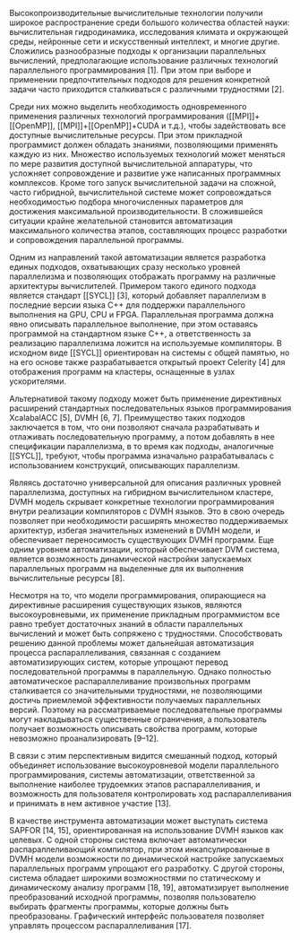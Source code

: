 Высокопроизводительные вычислительные технологии получили широкое распространение среди большого количества областей науки: вычислительная гидродинамика, исследования климата и окружающей среды, нейронные сети и искусственный интеллект, и многие другие. Сложились разнообразные подходы к организации параллельных вычислений, предполагающие использование различных технологий параллельного программирования [1]. При этом при выборе и применении предпочтительных подходов для решения конкретной задачи часто приходится сталкиваться с различными трудностями [2]. 

Среди них можно выделить необходимость одновременного применения различных технологий программирования ([[MPI]]+[[OpenMP]], [[MPI]]+[[OpenMP]]+CUDA и т.д.), чтобы задействовать все доступные вычислительные ресурсы. При этом прикладной программист должен обладать знаниями, позволяющими применять каждую из них. Множество используемых технологий может меняться по мере развития доступной вычислительной аппаратуры, что усложняет сопровождение и развитие уже написанных программных комплексов. Кроме того запуск вычислительной задачи на сложной, часто гибридной, вычислительной системе может сопровождаться необходимостью подбора многочисленных параметров для достижения максимальной производительности. В сложившейся ситуации крайне желательной становится автоматизация максимального количества этапов, составляющих процесс разработки и сопровождения параллельной программы.

Одним из направлений такой автоматизации является разработка единых подходов, охватывающих сразу несколько уровней параллелизма и позволяющих отображать программу на различные архитектуры вычислителей. Примером такого единого подхода является стандарт [[SYCL]] [3], который добавляет параллелизм в последние версии языка С++ для поддержки параллельного выполнения на GPU, CPU и FPGA. Параллельная программа должна явно описывать параллельное выполнение, при этом оставаясь программой на стандартном языке С++, а ответственность за реализацию параллелизма ложится на используемые компиляторы. В исходном виде [[SYCL]] ориентирован на системы с общей памятью, но на его основе также разрабатывается открытый проект Celerity [4] для отображения программ на кластеры, оснащенные в узлах ускорителями.

Альтернативой такому подходу может быть применение директивных расширений стандартных последовательных языков программирования XcalabalACC [5], DVMH [6, 7]. Преимущество таких подходов заключается в том, что они позволяют сначала разрабатывать и отлаживать последовательную программу, а потом добавлять в нее спецификации параллелизма, в то время как подходы, аналогичные [[SYCL]], требуют, чтобы программа изначально разрабатывалась с использованием конструкций, описывающих параллелизм.

Являясь достаточно универсальной для описания различных уровней параллелизма, доступных на гибридном вычислительном кластере, DVMH модель скрывает конкретные технологии программирования внутри реализации компиляторов с DVMH языков. Это в свою очередь позволяет при необходимости расширять множество поддерживаемых архитектур, избегая значительных изменений в DVMH модели, и обеспечивает переносимость существующих DVMH программ. Еще одним уровнем автоматизации, который обеспечивает DVM система, является возможность динамической настройки запускаемых параллельных программ на выделенные для их выполнения вычислительные ресурсы [8].

Несмотря на то, что модели программирования, опирающиеся на директивные расширения существующих языков, являются высокоуровневыми, их применение прикладным программистом все равно требует достаточных знаний в области параллельных вычислений и может быть сопряжено с трудностями. Способствовать решению данной проблемы может дальнейшая автоматизация процесса распараллеливания, связанная с созданием автоматизирующих систем, которые упрощают перевод последовательной программы в параллельную. Однако полностью автоматическое распараллеливание произвольных программ сталкивается со значительными трудностями, не позволяющими достичь приемлемой эффективности получаемых параллельных версий. Поэтому на рассматриваемые последовательные программы могут накладываться существенные ограничения, а пользователь получает возможность описывать свойства программ, которые невозможно проанализировать [9–12].

В связи с этим перспективным видится смешанный подход, который объединяет использование высокоуровневой модели параллельного программирования, системы автоматизации, ответственной за выполнение наиболее трудоемких этапов распараллеливания, и возможность для пользователя контролировать ход распараллеливания и принимать в нем активное участие [13].

В качестве инструмента автоматизации может выступать система SAPFOR  [14, 15], ориентированная на использование DVMH языков как целевых. С одной стороны система включает автоматически распараллеливающий компилятор, при этом инкапсулированные в DVMH модели возможности по динамической настройке запускаемых параллельных программ упрощают его разработку. С другой стороны, система обладает широкими возможностями по статическому и динамическому анализу программ [18, 19], автоматизирует выполнение преобразований исходной программы, позволяя пользователю выбирать фрагменты программы, которые должны быть преобразованы. Графический интерфейс пользователя позволяет управлять процессом распараллеливания [17].